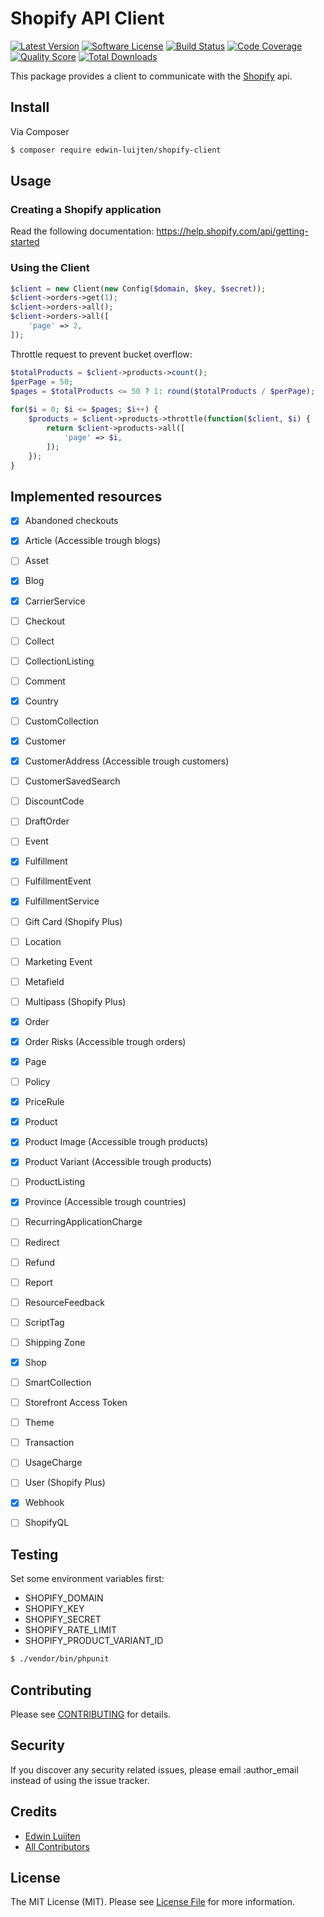 # Shopify API Client

[![Latest Version](https://img.shields.io/github/release/edwin-luijten/shopify-client.svg?style=flat)](https://github.com/Edwin-Luijten/shopify-client/releases)
[![Software License](https://img.shields.io/badge/license-MIT-brightgreen.svg?style=flat-square)](LICENSE.md)
[![Build Status](https://img.shields.io/travis/Edwin-Luijten/shopify-client/develop.svg?style=flat-square)](https://travis-ci.org/Edwin-Luijten/shopify-client)
[![Code Coverage](https://img.shields.io/scrutinizer/coverage/g/Edwin-Luijten/shopify-client.svg?style=flat-square)](https://scrutinizer-ci.com/g/Edwin-Luijten/shopify-client/?branch=develop)
[![Quality Score](https://img.shields.io/scrutinizer/g/Edwin-Luijten/shopify-client.svg?style=flat-square)](https://scrutinizer-ci.com/g/Edwin-Luijten/shopify-client/?branch=develop)
[![Total Downloads](https://img.shields.io/packagist/dt/edwin-luijten/shopify-client.svg?style=flat-square)](https://packagist.org/packages/edwin-luijten/shopify-client)

This package provides a client to communicate with the [Shopify](https://help.shopify.com/api/getting-started) api.

## Install

Via Composer

``` bash
$ composer require edwin-luijten/shopify-client
```

## Usage

### Creating a Shopify application

Read the following documentation: https://help.shopify.com/api/getting-started
### Using the Client
``` php
$client = new Client(new Config($domain, $key, $secret));
$client->orders->get(1);  
$client->orders->all();
$client->orders->all([
    'page' => 2,
]);
```

Throttle request to prevent bucket overflow:  

``` php
$totalProducts = $client->products->count();
$perPage = 50;
$pages = $totalProducts <= 50 ? 1: round($totalProducts / $perPage);
  
for($i = 0; $i <= $pages; $i++) {
    $products = $client->products->throttle(function($client, $i) {
        return $client->products->all([
            'page' => $i,
        ]);
    });
}
```

## Implemented resources

- [x] Abandoned checkouts  
- [x] Article  (Accessible trough blogs)
- [ ] Asset  
- [x] Blog  
- [x] CarrierService  
- [ ] Checkout  
- [ ] Collect  
- [ ] CollectionListing  
- [ ] Comment  
- [x] Country  
- [ ] CustomCollection  
- [x] Customer  
- [x] CustomerAddress (Accessible trough customers)
- [ ] CustomerSavedSearch  
- [ ] DiscountCode  
- [ ] DraftOrder  
- [ ] Event  
- [x] Fulfillment  
- [ ] FulfillmentEvent  
- [x] FulfillmentService  
- [ ] Gift Card (Shopify Plus)  
- [ ] Location  
- [ ] Marketing Event  
- [ ] Metafield  
- [ ] Multipass (Shopify Plus)  
- [x] Order  
- [x] Order Risks  (Accessible trough orders)
- [x] Page
- [ ] Policy  
- [x] PriceRule  
- [x] Product  
- [x] Product Image (Accessible trough products)  
- [x] Product Variant  (Accessible trough products)
- [ ] ProductListing  
- [x] Province  (Accessible trough countries)
- [ ] RecurringApplicationCharge  
- [ ] Redirect  
- [ ] Refund  
- [ ] Report  
- [ ] ResourceFeedback  
- [ ] ScriptTag  
- [ ] Shipping Zone  
- [x] Shop  
- [ ] SmartCollection  
- [ ] Storefront Access Token  
- [ ] Theme  
- [ ] Transaction  
- [ ] UsageCharge  
- [ ] User (Shopify Plus)  
- [x] Webhook  
- [ ] ShopifyQL  



## Testing

Set some environment variables first:  
- SHOPIFY_DOMAIN  
- SHOPIFY_KEY  
- SHOPIFY_SECRET  
- SHOPIFY_RATE_LIMIT  
- SHOPIFY_PRODUCT_VARIANT_ID  

``` bash
$ ./vendor/bin/phpunit
```

## Contributing

Please see [CONTRIBUTING](CONTRIBUTING.md) for details.

## Security

If you discover any security related issues, please email :author_email instead of using the issue tracker.

## Credits

- [Edwin Luijten](https://github.com/Edwin-Luijten)
- [All Contributors](https://github.com/Edwin-Luijten/shopify-client/graphs/contributors)

## License

The MIT License (MIT). Please see [License File](LICENSE.md) for more information.